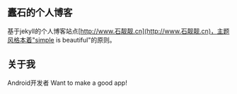 ## 蠹石的个人博客

基于jekyll的个人博客站点[http://www.石靓靓.cn](http://www.石靓靓.cn)，主题风格本着"simple is beautiful"的原则。

## 关于我

Android开发者 Want to make a good app!
